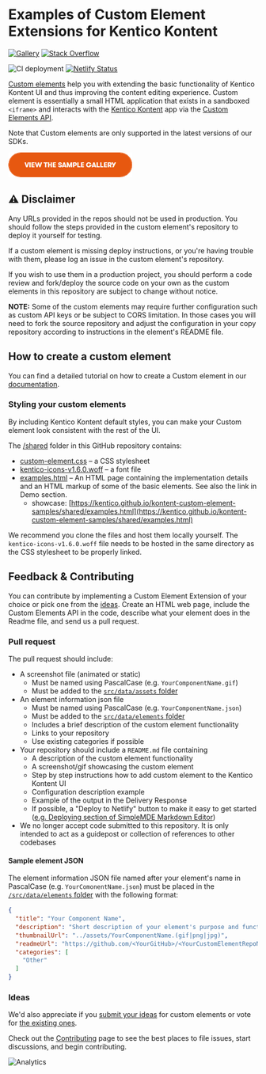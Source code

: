 # Examples of Custom Element Extensions for Kentico Kontent

[![Gallery](https://img.shields.io/badge/-Gallery-brightgreen.svg)](https://kentico.github.io/kontent-custom-element-samples/gallery/)
[![Stack Overflow](https://img.shields.io/badge/Stack%20Overflow-ASK%20NOW-FE7A16.svg?logo=stackoverflow&logoColor=white)](https://stackoverflow.com/tags/kentico-kontent)

![CI deployment](https://github.com/Kentico/kontent-custom-element-samples/workflows/CI%20deployment/badge.svg)
[![Netlify Status](https://api.netlify.com/api/v1/badges/a7e07037-df60-476f-81ec-628ab95130bf/deploy-status)](https://app.netlify.com/sites/kontent-custom-element-samples/deploys)


[Custom elements](https://docs.kontent.ai/tutorials/develop-apps/integrate/integrating-your-own-content-editing-features) help you with extending the basic functionality of Kentico Kontent UI and thus improving the content editing experience. Custom element is essentially a small HTML application that exists in a sandboxed `<iframe>` and interacts with the [Kentico Kontent](https://kontent.ai/) app via the [Custom Elements API](https://docs.kontent.ai/reference/custom-elements-js-api).

Note that Custom elements are only supported in the latest versions of our SDKs.

[![View Gallery](ViewGalleryButton.png)](https://kentico.github.io/kontent-custom-element-samples/gallery)

## ⚠ Disclaimer

Any URLs provided in the repos should not be used in production. You should follow the steps provided in the custom element's repository to deploy it yourself for testing.

If a custom element is missing deploy instructions, or you're having trouble with them, please log an issue in the custom element's repository.

If you wish to use them in a production project, you should perform a code review and fork/deploy the source code on your own as the custom elements in this repository are subject to change without notice.

**NOTE:** Some of the custom elements may require further configuration such as custom API keys or be subject to CORS limitation. In those cases you will need to fork the source repository and adjust the configuration in your copy repository according to instructions in the element's README file.

## How to create a custom element

You can find a detailed tutorial on how to create a Custom element in our [documentation](https://docs.kontent.ai/tutorials/develop-apps/integrate/integrating-your-own-content-editing-features).

### Styling your custom elements

By including Kentico Kontent default styles, you can make your Custom element look consistent with the rest of the UI.

The [/shared](https://github.com/Kentico/kontent-custom-element-samples/tree/master/shared) folder in this GitHub repository contains:

* [custom-element.css](https://github.com/Kentico/kontent-custom-element-samples/blob/master/shared/custom-element.css) – a CSS stylesheet
* [kentico-icons-v1.6.0.woff](https://github.com/Kentico/kontent-custom-element-samples/blob/master/shared/kentico-icons-v1.6.0.woff) – a font file
* [examples.html](https://github.com/Kentico/kontent-custom-element-samples/blob/master/shared/examples.html) – An HTML page containing the implementation details and an HTML markup of some of the basic elements. See also the link in Demo section.
  * showcase: [https://kentico.github.io/kontent-custom-element-samples/shared/examples.html](https://kentico.github.io/kontent-custom-element-samples/shared/examples.html)

We recommend you clone the files and host them locally yourself. The `kentico-icons-v1.6.0.woff` file needs to be hosted in the same directory as the CSS stylesheet to be properly linked.

## Feedback & Contributing

You can contribute by implementing a Custom Element Extension of your choice or pick one from the [ideas](https://github.com/Kentico/kontent-custom-element-samples/issues). Create an HTML web page, include the Custom Elements API in the code, describe what your element does in the Readme file, and send us a pull request.

### Pull request

The pull request should include:

* A screenshot file (animated or static)
  * Must be named using PascalCase (e.g. `YourComponentName.gif`)
  * Must be added to the [`src/data/assets` folder](src/data/assets)
* An element information json file
  * Must be named using PascalCase (e.g. `YourComponentName.json`)
  * Must be added to the [`src/data/elements` folder](src/data/elements)
  * Includes a brief description of the custom element functionality
  * Links to your repository
  * Use existing categories if possible
* Your repository should include a `README.md` file containing
  * A description of the custom element functionality
  * A screenshot/gif showcasing the custom element
  * Step by step instructions how to add custom element to the Kentico Kontent UI
  * Configuration description example
  * Example of the output in the Delivery Response
  * If possible, a "Deploy to Netlify" button to make it easy to get started ([e.g. Deploying section of SimpleMDE Markdown Editor](https://github.com/Kentico/kontent-custom-element-simplemde-markdown-editor#deploying))
* We no longer accept code submitted to this repository. It is only intended to act as a guidepost or collection of references to other codebases

#### Sample element JSON

The element information JSON file named after your element's name in PascalCase (e.g. `YourComonentName.json`) must be placed in the [`/src/data/elements` folder](/src/data/elements) with the following format:

```json
{
  "title": "Your Component Name",
  "description": "Short description of your element's purpose and functionality.",
  "thumbnailUrl": "../assets/YourComponentName.(gif|png|jpg)",
  "readmeUrl": "https://github.com/<YourGitHub>/<YourCustomElementRepoName>",
  "categories": [
    "Other"
  ]
}
```

### Ideas

We'd also appreciate if you [submit your ideas](https://github.com/Kentico/kontent-custom-element-samples/issues) for custom elements or vote for [the existing ones](https://github.com/Kentico/kontent-custom-element-samples/issues).

Check out the [Contributing](https://github.com/Kentico/kontent-custom-element-samples/blob/master/CONTRIBUTING.md) page to see the best places to file issues, start discussions, and begin contributing.

![Analytics](https://kentico-ga-beacon.azurewebsites.net/api/UA-69014260-4/Kentico/custom-element-samples?pixel)

